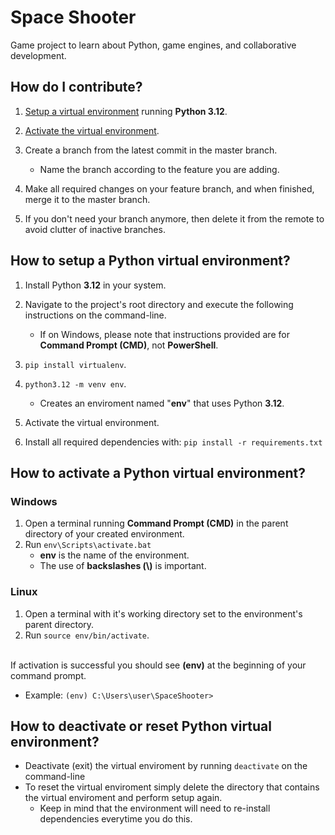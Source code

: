 # Space Shooter
Game project to learn about Python, game engines, and collaborative development.

## How do I contribute?
1. <a href="#how-to-setup-a-python-virtual-environment">Setup a virtual environment</a> running **Python 3.12**.

2. <a href="#how-to-activate-a-python-virtual-environment">Activate the virtual environment</a>.

3. Create a branch from the latest commit in the master branch.
   * Name the branch according to the feature you are adding.

4. Make all required changes on your feature branch, and when finished, merge it to the master branch.

5. If you don't need your branch anymore, then delete it from the remote to avoid clutter of inactive branches.

## How to setup a Python virtual environment?
1. Install Python **3.12** in your system.

2. Navigate to the project's root directory and execute the following instructions on the command-line.
   * If on Windows, please note that instructions provided are for **Command Prompt (CMD)**, not **PowerShell**.

3. ```pip install virtualenv```.

4. ```python3.12 -m venv env```.
   * Creates an enviroment named "**env**" that uses Python **3.12**.

5. Activate the virtual environment.

6. Install all required dependencies with: ```pip install -r requirements.txt```

## How to activate a Python virtual environment?
### Windows
1. Open a terminal running **Command Prompt (CMD)** in the parent directory of your created environment.
2. Run ```env\Scripts\activate.bat```
   * **env** is the name of the environment.
   * The use of **backslashes (\\)** is important.

### Linux
1. Open a terminal with it's working directory set to the environment's parent directory.
2. Run ```source env/bin/activate```.<br></br>

If activation is successful you should see **(env)** at the beginning of your command prompt.
   * Example: ```(env) C:\Users\user\SpaceShooter>```

## How to deactivate or reset Python virtual environment?
* Deactivate (exit) the virtual enviroment by running ```deactivate``` on the command-line
* To reset the virtual enviroment simply delete the directory that contains the virtual enviroment and perform setup again.
   * Keep in mind that the environment will need to re-install dependencies everytime you do this.